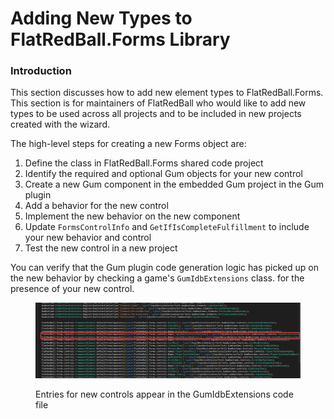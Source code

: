 # Adding New Types to FlatRedBall.Forms Library

### Introduction

This section discusses how to add new element types to FlatRedBall.Forms. This section is for maintainers of FlatRedBall who would like to add new types to be used across all projects and to be included in new projects created with the wizard.

The high-level steps for creating a new Forms object are:

1. Define the class in FlatRedBall.Forms shared code project
2. Identify the required and optional Gum objects for your new control
3. Create a new Gum component in the embedded Gum project in the Gum plugin
4. Add a behavior for the new control
5. Implement the new behavior on the new component
6. Update `FormsControlInfo` and `GetIfIsCompleteFulfillment` to include your new behavior and control
7. Test the new control in a new project

You can verify that the Gum plugin code generation logic has picked up on the new behavior by checking a game's `GumIdbExtensions` class. for the presence of your new control.

<figure><img src="../../../.gitbook/assets/image (102).png" alt=""><figcaption><p>Entries for new controls appear in the GumIdbExtensions code file</p></figcaption></figure>

